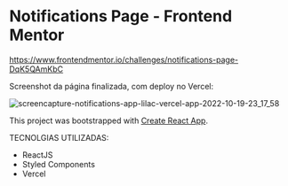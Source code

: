 # Notifications Page - Frontend Mentor

https://www.frontendmentor.io/challenges/notifications-page-DqK5QAmKbC

Screenshot da página finalizada, com deploy no Vercel:

![screencapture-notifications-app-lilac-vercel-app-2022-10-19-23_17_58](https://user-images.githubusercontent.com/63618987/196840657-0bd830e6-c533-41c1-906a-8efc964027a2.png)

This project was bootstrapped with [Create React App](https://github.com/facebook/create-react-app).

TECNOLGIAS UTILIZADAS:

- ReactJS
- Styled Components
- Vercel
